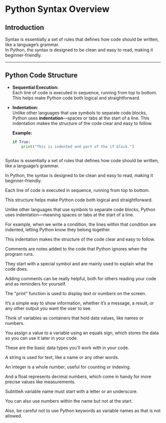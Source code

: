 # Python Syntax Overview

## Introduction  
Syntax is essentially a set of rules that defines how code should be written, like a language’s grammar.  
In Python, the syntax is designed to be clean and easy to read, making it beginner-friendly.  

---

## Python Code Structure  
- **Sequential Execution:**  
  Each line of code is executed in sequence, running from top to bottom. This helps make Python code both logical and straightforward.  

- **Indentation:**  
  Unlike other languages that use symbols to separate code blocks, Python uses **indentation**—spaces or tabs at the start of a line. This indentation makes the structure of the code clear and easy to follow.  

  **Example:**  
  ```python
  if True:
      print("This is indented and part of the if block.")



Syntax is essentially a set of rules that defines how code should be written, like a language’s grammar.

In Python, the syntax is designed to be clean and easy to read, making it beginner-friendly.

Each line of code is executed in sequence, running from top to bottom.

This structure helps make Python code both logical and straightforward.

Unlike other languages that use symbols to separate code blocks, Python uses indentation—meaning spaces or tabs at the start of a line.

For example, when we write a condition, the lines within that condition are indented, letting Python know they belong together.

This indentation makes the structure of the code clear and easy to follow.

Comments are notes added to the code that Python ignores when the program runs.

They start with a special symbol and are mainly used to explain what the code does.

Adding comments can be really helpful, both for others reading your code and as reminders for yourself.

The "print" function is used to display text or numbers on the screen.

It’s a simple way to show information, whether it’s a message, a result, or any other output you want the user to see.

Think of variables as containers that hold data values, like names or numbers.

You assign a value to a variable using an equals sign, which stores the data so you can use it later in your code.

These are the basic data types you’ll work with in your code.

A string is used for text, like a name or any other words.

An integer is a whole number, useful for counting or indexing.

And a float represents decimal numbers, which come in handy for more precise values like measurements.

SubtitleA variable name must start with a letter or an underscore.

You can also use numbers within the name but not at the start.

Also, be careful not to use Python keywords as variable names as that is not allowed.